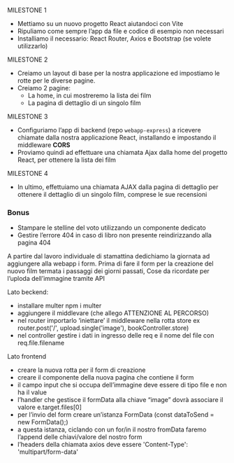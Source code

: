 MILESTONE 1
- Mettiamo su un nuovo progetto React aiutandoci con Vite
- Ripuliamo come sempre l’app da file e codice di esempio non necessari
- Installiamo il necessario: React Router, Axios e Bootstrap (se volete utilizzarlo)

MILESTONE 2
- Creiamo un layout di base per la nostra applicazione ed impostiamo le rotte per le diverse pagine.
- Creiamo 2 pagine:
    - La home, in cui mostreremo la lista dei film
    - La pagina di dettaglio di un singolo film

MILESTONE 3
- Configuriamo l’app di backend (repo `webapp-express`) a ricevere chiamate dalla nostra applicazione React, installando e impostando il middleware **CORS**
- Proviamo quindi ad effettuare una chiamata Ajax dalla home del progetto React, per ottenere la lista dei film

MILESTONE 4
- In ultimo, effettuiamo una chiamata AJAX dalla pagina di dettaglio per ottenere il dettaglio di un singolo film, comprese le sue recensioni

### Bonus
- Stampare le stelline del voto utilizzando un componente dedicato
- Gestire l’errore 404 in caso di libro non presente reindirizzando alla pagina 404

A partire dal lavoro individuale di stamattina dedichiamo la giornata ad aggiungere alla webapp i form.
Prima di fare il form per la creazione del nuovo film termata i passaggi dei giorni passati,
Cose da ricordate per l’uploda dell’immagine tramite API

Lato beckend:
- installare multer npm i multer
- aggiungere il middlevare (che allego ATTENZIONE AL PERCORSO)
- nel router importarlo ‘iniettare’ il middleware nella rotta store ex router.post('/', upload.single('image'), bookController.store)
- nel controller gestire i dati in ingresso delle req e il nome del file con req.file.filename

Lato frontend
- creare la nuova rotta per il form di creazione
- creare il componente della nuova pagina che contiene il form
- il campo input che si occupa dell’immagine deve essere di tipo file e non ha il value
- l’handler che gestisce il formData alla chiave “image” dovrà associare il valore e.target.files[0]
- per l’invio del form creare un’istanza FormData (const dataToSend = new FormData();)
- a questa istanza, ciclando con un for/in il nostro fromData faremo l’append delle chiavi/valore del nostro form
- l’headers della chiamata axios deve essere 'Content-Type': 'multipart/form-data'